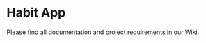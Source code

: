 # Habit App

Please find all documentation and project requirements in our [Wiki](https://github.com/CMPUT301F21T31/Habit/wiki).
